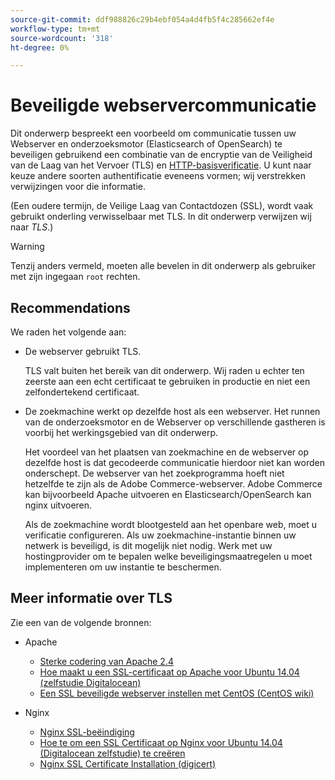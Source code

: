 ```yaml
---
source-git-commit: ddf988826c29b4ebf054a4d4fb5f4c285662ef4e
workflow-type: tm+mt
source-wordcount: '318'
ht-degree: 0%

---
```

# Beveiligde webservercommunicatie

Dit onderwerp bespreekt een voorbeeld om communicatie tussen uw Webserver en onderzoeksmotor (Elasticsearch of OpenSearch) te beveiligen gebruikend een combinatie van de encryptie van de Veiligheid van de Laag van het Vervoer (TLS) en [HTTP-basisverificatie](https://datatracker.ietf.org/doc/html/rfc2617). U kunt naar keuze andere soorten authentificatie eveneens vormen; wij verstrekken verwijzingen voor die informatie.

(Een oudere termijn, de Veilige Laag van Contactdozen (SSL), wordt vaak gebruikt onderling verwisselbaar met TLS. In dit onderwerp verwijzen wij naar *TLS*.)

>[!WARNING]
>
>Tenzij anders vermeld, moeten alle bevelen in dit onderwerp als gebruiker met zijn ingegaan `root` rechten.

## Recommendations

We raden het volgende aan:

* De webserver gebruikt TLS.

  TLS valt buiten het bereik van dit onderwerp. Wij raden u echter ten zeerste aan een echt certificaat te gebruiken in productie en niet een zelfondertekend certificaat.

* De zoekmachine werkt op dezelfde host als een webserver. Het runnen van de onderzoeksmotor en de Webserver op verschillende gastheren is voorbij het werkingsgebied van dit onderwerp.

  Het voordeel van het plaatsen van zoekmachine en de webserver op dezelfde host is dat gecodeerde communicatie hierdoor niet kan worden onderschept. De webserver van het zoekprogramma hoeft niet hetzelfde te zijn als de Adobe Commerce-webserver. Adobe Commerce kan bijvoorbeeld Apache uitvoeren en Elasticsearch/OpenSearch kan nginx uitvoeren.

  Als de zoekmachine wordt blootgesteld aan het openbare web, moet u verificatie configureren. Als uw zoekmachine-instantie binnen uw netwerk is beveiligd, is dit mogelijk niet nodig. Werk met uw hostingprovider om te bepalen welke beveiligingsmaatregelen u moet implementeren om uw instantie te beschermen.

## Meer informatie over TLS

Zie een van de volgende bronnen:

* Apache

   * [Sterke codering van Apache 2.4](https://httpd.apache.org/docs/2.4/ssl/ssl_howto.html)
   * [Hoe maakt u een SSL-certificaat op Apache voor Ubuntu 14.04 (zelfstudie Digitalocean)](https://www.digitalocean.com/community/tutorials/how-to-create-a-ssl-certificate-on-apache-for-ubuntu-14-04)
   * [Een SSL beveiligde webserver instellen met CentOS (CentOS wiki)](https://wiki.centos.org/HowTos/Https)

* Nginx

   * [Nginx SSL-beëindiging](https://www.nginx.com/resources/admin-guide/nginx-ssl-termination/)
   * [Hoe te om een SSL Certificaat op Nginx voor Ubuntu 14.04 (Digitalocean zelfstudie) te creëren](https://www.digitalocean.com/community/tutorials/how-to-create-an-ssl-certificate-on-nginx-for-ubuntu-14-04)
   * [Nginx SSL Certificate Installation (digicert)](https://www.digicert.com/ssl-certificate-installation-nginx.htm)
